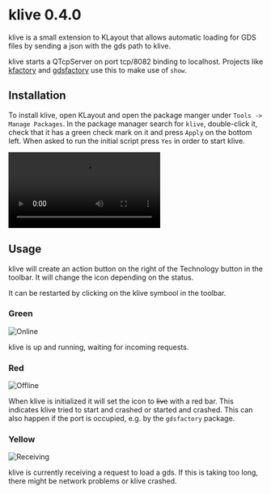 # klive 0.4.0

klive is a small extension to KLayout that allows automatic loading for GDS files by sending a json with the gds path to klive.

klive starts a QTcpServer on port tcp/8082 binding to localhost. Projects like [kfactory](https://github.com/gdsfactory/kfactory) and
[gdsfactory](https://github.com/gdsfactory/gdsfactory) use this to make use of `show`.

## Installation

To install klive, open KLayout and open the package manger under `Tools -> Manage Packages`. In the package manager search for `klive`,
double-click it, check that it has a green check mark on it and press `Apply` on the bottom left. When asked to run the initial script press
`Yes` in order to start klive. 

![type:video](_static/klive.webm "klive installation")

## Usage

klive will create an action button on the right of the Technology button in the toolbar. It will change the icon depending on the status.

It can be restarted by clicking on the klive symbool in the toolbar.

### Green

![Online](_static/Klive.png)

klive is up and running, waiting for incoming requests.

### Red

![Offline](_static/Koff.png)

When klive is initialized it will set the icon to ~~live~~ with a red bar. This indicates klive tried to start and crashed or started and crashed.
This can also happen if the port is occupied, e.g. by the `gdsfactory` package.

### Yellow

![Receiving](_static/Krecv.png)

klive is currently receiving a request to load a gds. If this is taking too long, there might be network problems or klive crashed.
